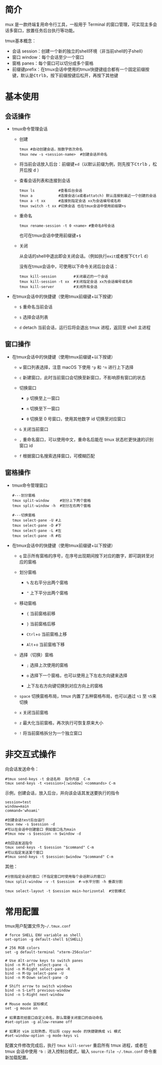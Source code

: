 # 简介

mux 是一款终端复用命令行工具，一般用于 Terminal 的窗口管理，可实现主多会话多窗口，放置任务后台执行等功能。

tmux基本概念：

- 会话 session：创建一个新的独立的shell环境（非当前shell的子shell）
- 窗口 window：每个会话至少一个窗口
- 窗格 panes：每个窗口可以切分成多个窗格
- 前缀键prefix：在tmux会话中使用的tmux快捷键组合都有一个固定前缀按键，默认是<kbd>Ctrl</kbd><kbd>b</kbd>，按下前缀按键后松开，再按下其他键



# 基本使用

## 会话操作

- tmux命令管理会话

  - 创建

    ```shell
    tmux #自动创建会话，按数字依次命名
    tmux new -s <session-name>  #创建会话并命名
    ```

  

  - 将当前会话放入后台：前缀键+`d`（以默认前缀为例，则先按下<kbd>Ctrl</kbd><kbd>b</kbd> ，松开后按 <kbd>d</kbd> ）

    

  - 查看会话列表和连接到会话

    ```shell
    tmux ls           #查看后台会话
    tmux a            #连接会话(a或者attatch) 默认连接到最近一个创建的会话
    tmux a -t xx      #连接到指定会话 xx为会话编号或名称
    tmux switch -t xx #切换会话 也在tmux会话中使用前缀键+s
    ```

  

  - 重命名

    ```shell
    tmux rename-session -t 0 <name> #重命名0号会话
    ```

    也可在tmux会话中使用前缀键+`$`

    

  - 关闭

    从会话的shell中退出即会关闭会话。（例如执行`exit`或者按下<kbd>Ctrl</kbd> <kbd>d</kbd>）

    没有在tmux会话中，可使用以下命令关闭后台会话：

    ```shell
    tmux kill-session        #关闭最近的一个会话
    tmux kill-session -t xx  #关闭指定会话 xx为会话编号或名称
    tmux kill-server         #关闭所有会话
    ```

    


- 在tmux会话中的快捷键（使用tmux前缀键+以下按键）
  - `$` 重命名当前会话
  
  - `s`  选择会话列表

  - `d` detach 当前会话，运行后将会退出 tmux 进程，返回至 shell 主进程



## 窗口操作

- 在tmux会话中的快捷键（使用tmux前缀键+以下按键）

  - `w` 窗口列表选择，注意 macOS 下使用 `⌃p` 和 `⌃n` 进行上下选择

  - `c` 新建窗口，此时当前窗口会切换至新窗口，不影响原有窗口的状态
  - 切换窗口

    - `p` 切换至上一窗口

    - `n` 切换至下一窗口
    - `0` 切换至 0 号窗口，使用其他数字 id 切换至对应窗口


  - `&` 关闭当前窗口

  - `,` 重命名窗口，可以使用中文，重命名后能在 tmux 状态栏更快速的识别窗口 id

  - `f` 根据窗口名搜索选择窗口，可模糊匹配




## 窗格操作

- tmux命令管理窗口

  ```shell
  #---划分窗格
  tmux split-window     #划分上下两个窗格
  tmux split-window -h  #划分左右两个窗格
  
  #---切换窗格
  tmux select-pane -U #上
  tmux select-pane -D #下
  tmux select-pane -L #左
  tmux select-pane -R #右
  ```

  

- 在tmux会话中的快捷键（使用tmux前缀键+以下按键）

  - `q` 显示所有窗格的序号，在序号出现期间按下对应的数字，即可跳转至对应的窗格

  - 划分窗格

    - `%` 左右平分出两个窗格

    - `"` 上下平分出两个窗格

      


  - 移动窗格

    - `{` 当前窗格前移

    - `}` 当前窗格后移

    - `Ctrl`+`o` 当前窗格上移

    - `Alt`+`o` 当前窗格下移

      

  - 选择（切换）窗格

    - `;` 选择上次使用的窗格

    - `o` 选择下一个窗格，也可以使用上下左右方向键来选择

    - 上下左右方向键切换到对应方向上的窗格

      


  - `space` 切换窗格布局，tmux 内置了五种窗格布局，也可以通过 `⌥1` 至 `⌥5`来切换
  - `x` 关闭当前窗格

  - `z` 最大化当前窗格，再次执行可恢复原来大小
  - `!` 将当前窗格拆分为一个独立窗口




# 非交互式操作

向会话发送命令：

```shell
#tmux send-keys -t 会话名称  指令内容  C-m
tmux send-keys -t <session>[:window] <commands> C-m 
```

示例，创建会话，放入后台，并向该会话其发送要执行的指令

```shell
session=test
window=main
command='whoami'

#创建会话test后台运行
tmux new -s $session -d
#可以在会话中创建窗口 例如窗口名为main
#tmux new -s $session -n $window -d

#向回话发送指令
tmux send-keys -t $session "$command" C-m
#可以指定发送某个窗口
#tmux send-keys -t $session:$window "$command" C-m
```

其他：

```shell
#分割指定会话的窗口（不指定窗口时使用每个会话默认的窗口）
tmux split-window -v -t $session  #-v水平分割 -h 垂直分割

tmux select-layout -t $session main-horizontal  #分割模式
```



# 常用配置

tmux用户配置文件为`~/.tmux.conf`

```shell
# force SHELL ENV variable as shell
set-option -g default-shell ${SHELL}

# 256 RGB colors
set -g default-terminal "xterm-256color"

# Use Alt-arrow keys to switch panes
bind -n M-Left select-pane -L
bind -n M-Right select-pane -R
bind -n M-Up select-pane -U
bind -n M-Down select-pane -D

# Shift arrow to switch windows
bind -n S-Left previous-window
bind -n S-Right next-window

# Mouse mode 鼠标模式
set -g mouse on

# 如果喜欢给窗口自定义命名，那么需要关闭窗口的自动命名
#set-option -g allow-rename off

# 如果对 vim 比较熟悉，可以将 copy mode 的快捷键换成 vi 模式
#set-window-option -g mode-keys vi
```

配置文件修改完成后，执行 `tmux kill-server` 重启所有 tmux 进程，或者在 tmux 会话中使用 `⌃b` `:` 进入控制台模式，输入 `source-file ~/.tmux.conf` 命令重新加载配置。
